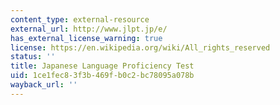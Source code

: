 ```yaml
---
content_type: external-resource
external_url: http://www.jlpt.jp/e/
has_external_license_warning: true
license: https://en.wikipedia.org/wiki/All_rights_reserved
status: ''
title: Japanese Language Proficiency Test
uid: 1ce1fec8-3f3b-469f-b0c2-bc78095a078b
wayback_url: ''
---
```

